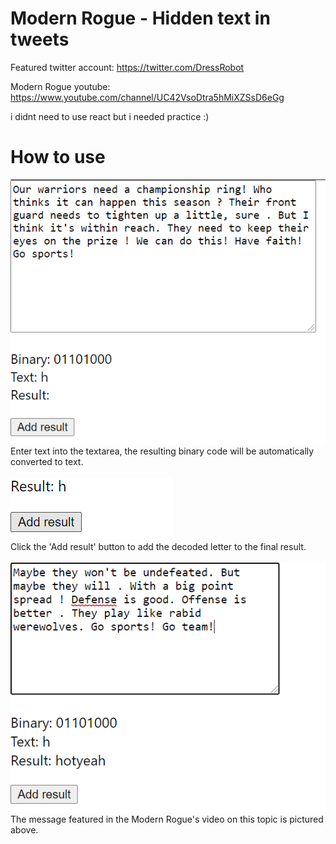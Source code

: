 # Modern Rogue - Hidden text in tweets

Featured twitter account: https://twitter.com/DressRobot

Modern Rogue youtube: https://www.youtube.com/channel/UC42VsoDtra5hMiXZSsD6eGg

i didnt need to use react but i needed practice :)

# How to use
<img src="./readmeImages/decode.png" />
Enter text into the textarea, the resulting binary code will be automatically converted to text.

<br />
<br />
<img src="./readmeImages/finalStr.png" />
<br />
Click the 'Add result' button to add the decoded letter to the final result.

<br />
<br />
<img src="./readmeImages/finished.png" />
The message featured in the Modern Rogue's video on this topic is pictured above.